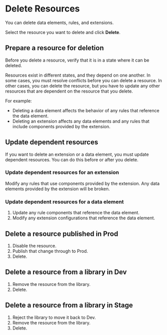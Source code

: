 # Delete Resources

You can delete data elements, rules, and extensions.

Select the resource you want to delete and click **Delete**.

## Prepare a resource for deletion

Before you delete a resource, verify that it is in a state where it can be deleted.

Resources exist in different states, and they depend on one another. In some cases, you must resolve conflicts before you can delete a resource. In other cases, you can delete the resource, but you have to update any other resources that are dependent on the resource that you delete.

For example:

* Deleting a data element affects the behavior of any rules that reference the data element.
* Deleting an extension affects any data elements and any rules that include components provided by the extension.

## Update dependent resources

If you want to delete an extension or a data element, you must update dependent resources. You can do this before or after you delete.

### Update dependent resources for an extension

Modify any rules that use components provided by the extension. Any data elements provided by the extension will be broken.

### Update dependent resources for a data element

1. Update any rule components that reference the data element.
2. Modify any extension configurations that reference the data element.

## Delete a resource published in Prod

1. Disable the resource.
2. Publish that change through to Prod.
3. Delete.

## Delete a resource from a library in Dev

1. Remove the resource from the library.
2. Delete.

## Delete a resource from a library in Stage

1. Reject the library to move it back to Dev.
2. Remove the resource from the library.
3. Delete.


